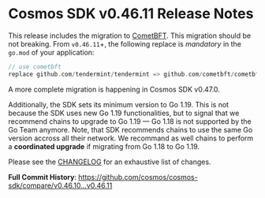 # Cosmos SDK v0.46.11 Release Notes

This release includes the migration to [CometBFT](https://github.com/cometbft/cometbft/blob/v0.34.27/CHANGELOG.md#v03427). This migration should be not breaking.
From `v0.46.11`+, the following replace is *mandatory* in the `go.mod` of your application:

```go
// use cometbft
replace github.com/tendermint/tendermint => github.com/cometbft/cometbft v0.34.27
```

A more complete migration is happening in Cosmos SDK v0.47.0.

Additionally, the SDK sets its minimum version to Go 1.19. This is not because the SDK uses new Go 1.19 functionalities, but to signal that we recommend chains to upgrade to Go 1.19 — Go 1.18 is not supported by the Go Team anymore.
Note, that SDK recommends chains to use the same Go version accross all their network.
We recommand as well chains to perform a **coordinated upgrade** if migrating from Go 1.18 to Go 1.19.

Please see the [CHANGELOG](https://github.com/cosmos/cosmos-sdk/blob/release/v0.46.x/CHANGELOG.md) for an exhaustive list of changes.

**Full Commit History**: https://github.com/cosmos/cosmos-sdk/compare/v0.46.10...v0.46.11
